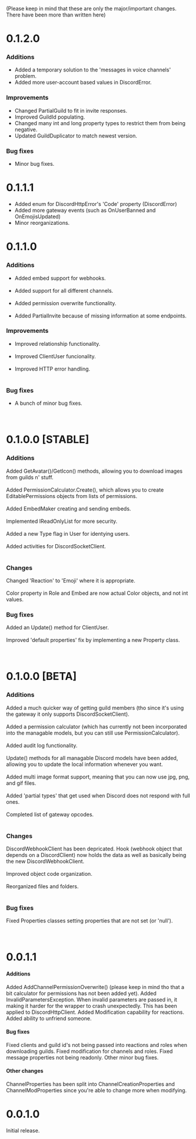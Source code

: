 (Please keep in mind that these are only the major/important changes. There have been more than written here)

# 0.1.2.0

### Additions
- Added a temporary solution to the 'messages in voice channels' problem.
- Added more user-account based values in DiscordError.

### Improvements
- Changed PartialGuild to fit in invite responses.
- Improved GuildId populating.
- Changed many int and long property types to restrict them from being negative.
- Updated GuildDuplicator to match newest version.

### Bug fixes
- Minor bug fixes.



# 0.1.1.1
- Added enum for DiscordHttpError's 'Code' property (DiscordError)
- Added more gateway events (such as OnUserBanned and OnEmojisUpdated)
- Minor reorganizations.



# 0.1.1.0

### Additions
- Added embed support for webhooks.<br><br>
- Added support for all different channels.<br><br>
- Added permission overwrite functionality.<br><br>
- Added PartialInvite because of missing information at some endpoints.

### Improvements
- Improved relationship functionality.<br><br>
- Improved ClientUser funcionality.<br><br>
- Improved HTTP error handling.<br><br>

### Bug fixes
- A bunch of minor bug fixes.
<br><br><br>



# 0.1.0.0 [STABLE]

### Additions
Added GetAvatar()/GetIcon() methods, allowing you to download images from guilds n' stuff.<br><br>
Added PermissionCalculator.Create(), which allows you to create EditablePermissions objects from lists of permissions.<br><br>
Added EmbedMaker creating and sending embeds.<br><br>
Implemented IReadOnlyList<T> for more security.<br><br>
Added a new Type flag in User for identying users.<br><br>
Added activities for DiscordSocketClient.<br><br>

### Changes
Changed 'Reaction' to 'Emoji' where it is appropriate.<br><br>
Color property in Role and Embed are now actual Color objects, and not int values.

### Bug fixes
Added an Update() method for ClientUser.<br><br>
Improved 'default properties' fix by implementing a new Property<T> class.
<br><br><br>



# 0.1.0.0 [BETA]

### Additions
Added a much quicker way of getting guild members (tho since it's using the gateway it only supports DiscordSocketClient).<br><br>
Added a permission calculator (which has currently not been incorporated into the managable models, but you can still use PermissionCalculator).<br><br>
Added audit log functionality.<br><br>
Update() methods for all managable Discord models have been added, allowing you to update the local information whenever you want.<br><br>
Added multi image format support, meaning that you can now use jpg, png, and gif files.<br><br>
Added 'partial types' that get used when Discord does not respond with full ones.<br><br>
Completed list of gateway opcodes.<br><br>

### Changes
DiscordWebhookClient has been depricated. Hook (webhook object that depends on a DiscordClient) now holds the data as well as basically being the new DiscordWebhookClient.<br><br>
Improved object code organization.<br><br>
Reorganized files and folders.<br><br>

### Bug fixes
Fixed Properties classes setting properties that are not set (or 'null').
<br><br><br>


# 0.0.1.1
#### Additions
Added AddChannelPermissionOverwrite() (please keep in mind tho that a bit calculator for permissions has not been added yet).
Added InvalidParametersException. When invalid parameters are passed in, it making it harder for the wrapper to crash unexpectedly. This has been applied to DiscordHttpClient.
Added Modification capability for reactions.
Added ability to unfriend someone.

#### Bug fixes
Fixed clients and guild id's not being passed into reactions and roles when downloading guilds.
Fixed modification for channels and roles.
Fixed message properties not being readonly.
Other minor bug fixes.

#### Other changes
ChannelProperties has been split into ChannelCreationProperties and ChannelModProperties since you're able to change more when modifying.



# 0.0.1.0
Initial release.
